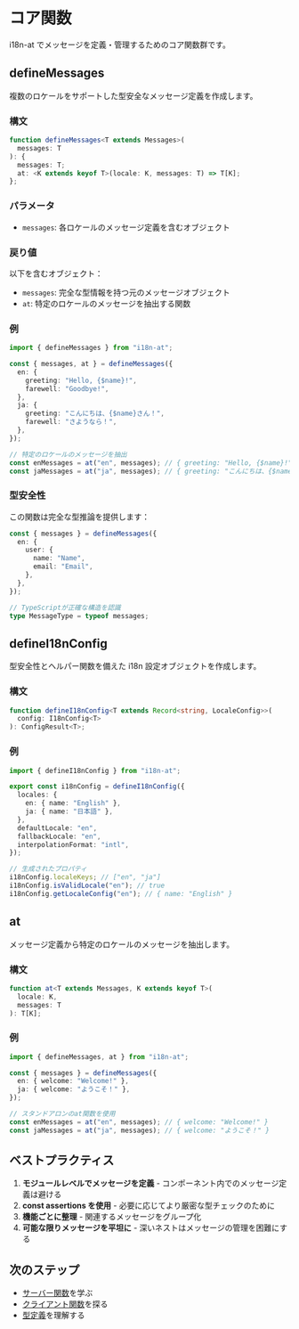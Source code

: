 # コア関数

i18n-at でメッセージを定義・管理するためのコア関数群です。

## defineMessages

複数のロケールをサポートした型安全なメッセージ定義を作成します。

### 構文

```typescript
function defineMessages<T extends Messages>(
  messages: T
): {
  messages: T;
  at: <K extends keyof T>(locale: K, messages: T) => T[K];
};
```

### パラメータ

- `messages`: 各ロケールのメッセージ定義を含むオブジェクト

### 戻り値

以下を含むオブジェクト：

- `messages`: 完全な型情報を持つ元のメッセージオブジェクト
- `at`: 特定のロケールのメッセージを抽出する関数

### 例

```typescript
import { defineMessages } from "i18n-at";

const { messages, at } = defineMessages({
  en: {
    greeting: "Hello, {$name}!",
    farewell: "Goodbye!",
  },
  ja: {
    greeting: "こんにちは、{$name}さん！",
    farewell: "さようなら！",
  },
});

// 特定のロケールのメッセージを抽出
const enMessages = at("en", messages); // { greeting: "Hello, {$name}!", farewell: "Goodbye!" }
const jaMessages = at("ja", messages); // { greeting: "こんにちは、{$name}さん！", farewell: "さようなら！" }
```

### 型安全性

この関数は完全な型推論を提供します：

```typescript
const { messages } = defineMessages({
  en: {
    user: {
      name: "Name",
      email: "Email",
    },
  },
});

// TypeScriptが正確な構造を認識
type MessageType = typeof messages;
```

## defineI18nConfig

型安全性とヘルパー関数を備えた i18n 設定オブジェクトを作成します。

### 構文

```typescript
function defineI18nConfig<T extends Record<string, LocaleConfig>>(
  config: I18nConfig<T>
): ConfigResult<T>;
```

### 例

```typescript
import { defineI18nConfig } from "i18n-at";

export const i18nConfig = defineI18nConfig({
  locales: {
    en: { name: "English" },
    ja: { name: "日本語" },
  },
  defaultLocale: "en",
  fallbackLocale: "en",
  interpolationFormat: "intl",
});

// 生成されたプロパティ
i18nConfig.localeKeys; // ["en", "ja"]
i18nConfig.isValidLocale("en"); // true
i18nConfig.getLocaleConfig("en"); // { name: "English" }
```

## at

メッセージ定義から特定のロケールのメッセージを抽出します。

### 構文

```typescript
function at<T extends Messages, K extends keyof T>(
  locale: K,
  messages: T
): T[K];
```

### 例

```typescript
import { defineMessages, at } from "i18n-at";

const { messages } = defineMessages({
  en: { welcome: "Welcome!" },
  ja: { welcome: "ようこそ！" },
});

// スタンドアロンのat関数を使用
const enMessages = at("en", messages); // { welcome: "Welcome!" }
const jaMessages = at("ja", messages); // { welcome: "ようこそ！" }
```

## ベストプラクティス

1. **モジュールレベルでメッセージを定義** - コンポーネント内でのメッセージ定義は避ける
2. **const assertions を使用** - 必要に応じてより厳密な型チェックのために
3. **機能ごとに整理** - 関連するメッセージをグループ化
4. **可能な限りメッセージを平坦に** - 深いネストはメッセージの管理を困難にする

## 次のステップ

- [サーバー関数](/ja-jp/api/server-functions)を学ぶ
- [クライアント関数](/ja-jp/api/client-functions)を探る
- [型定義](/ja-jp/api/types)を理解する
